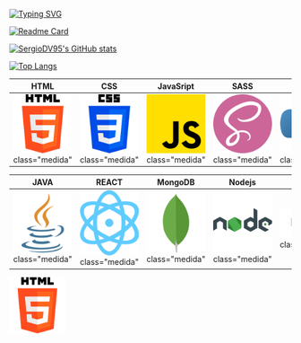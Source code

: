 [![Typing SVG](https://readme-typing-svg.demolab.com?font=Fira+Code&pause=1600&color=4280F7&random=false&width=680&height=60&lines=%3Cp%3EHola+soy+Sergio+Daza%F0%9F%99%8B%E2%80%8D%E2%99%82%EF%B8%8F%3C%2Fp%3E;%3Cp%3EProgramador+Web+Full-Stack%F0%9F%92%BB%3C%2Fp%3E;%3Cp%3EConozco+m%C3%BAltiples+lenguajes+de+programaci%C3%B3n%F0%9F%98%8E%3C%2Fp%3E;%3Cp%3EUtilizo+varios+frameworks+y+librer%C3%ADas%F0%9F%93%96%3C%2Fp%3E;%3Cp%3EConstruyo+sitios+web+desde+simples+a+complejos%F0%9F%94%A7%3C%2Fp%3E)](https://git.io/typing-svg)

[![Readme Card](https://github-readme-stats.vercel.app/api/pin/?username=SergioDV95&repo=Polar_Ecommerce&bg_color=90,0C0E0D,07022F&text_color=FFFFFF)](https://github.com/SergioDV95/github-readme-stats)

[![SergioDV95's GitHub stats](https://github-readme-stats.vercel.app/api?username=SergioDV95&bg_color=90,0C0E0D,07022F&text_color=FFFFFF)](https://github.com/SergioDV95/github-readme-stats)

[![Top Langs](https://github-readme-stats.vercel.app/api/top-langs/?username=SergioDV95&langs_count=10&layout=compact&bg_color=90,0C0E0D,07022F&text_color=FFFFFF)](https://github.com/SergioDV95/github-readme-stats)

| HTML | CSS | JavaSript | SASS | Python | PHP | TypeScript |
|---|---|---|---|---|---|---|
| ![HTML](html-5_5968267.png) class="medida" | ![CSS](css-3_5968242.png) class="medida" | ![JavaSript](js_5968292.png) class="medida" | ![SASS](sass_5968358.png) class="medida" | ![Python](python_5968350.png) class="medida" | ![PHP](php_5968332.png) class="medida" | ![TypeScript](typescript_5968381.png) class="medida" |

| JAVA | REACT | MongoDB | Nodejs | Express | WordPress | Mongoose |
|---|---|---|---|---|---|---|
| ![JAVA](java_5968282.png) class="medida" | ![REACT](orbit_11378693.png) class="medida" | ![MongoDB](mongodb_logo_icon_170943.png) class="medida" | ![Nodejs](node.png) class="medida" | ![Express](express.png) class="medida" | ![Express](WP.png) class="medida" | ![Mongoose](mongoose.png) class="medida" |

<img src="html-5_5968267.png" alt="HTML" width="100" />
